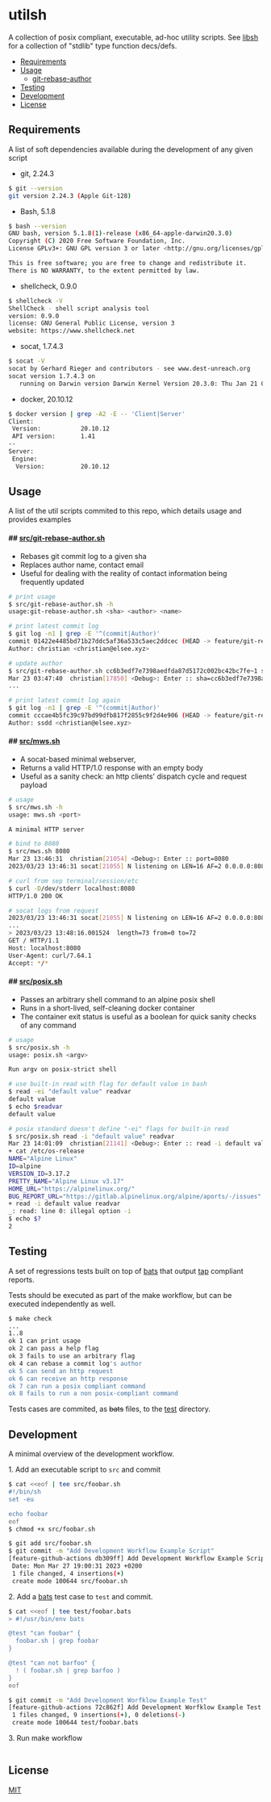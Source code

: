 # utilsh

A collection of posix compliant, executable, ad-hoc utility scripts. See [libsh](/christian-elsee/libsh) for a collection of "stdlib" type function decs/defs.

- [Requirements](#requirements)
- [Usage](#usage)
  - [git-rebase-author](#git-rebase-author)
- [Testing](#testing)
- [Development](#development)
- [License](#license)

## Requirements

A list of soft dependencies available during the development of any given script

- git, 2.24.3
```sh
$ git --version
git version 2.24.3 (Apple Git-128)
```
- Bash, 5.1.8
```sh
$ bash --version
GNU bash, version 5.1.8(1)-release (x86_64-apple-darwin20.3.0)
Copyright (C) 2020 Free Software Foundation, Inc.
License GPLv3+: GNU GPL version 3 or later <http://gnu.org/licenses/gpl.html>

This is free software; you are free to change and redistribute it.
There is NO WARRANTY, to the extent permitted by law.
```

- shellcheck, 0.9.0
```sh
$ shellcheck -V
ShellCheck - shell script analysis tool
version: 0.9.0
license: GNU General Public License, version 3
website: https://www.shellcheck.net
```

- socat, 1.7.4.3
```sh
$ socat -V
socat by Gerhard Rieger and contributors - see www.dest-unreach.org
socat version 1.7.4.3 on
   running on Darwin version Darwin Kernel Version 20.3.0: Thu Jan 21 00:07:06 PST 2021; root:xnu-7195.81.3~1/RELEASE_X86_64, release 20.3.0, machine x86_64
```

- docker, 20.10.12
```sh
$ docker version | grep -A2 -E -- 'Client|Server'
Client:
 Version:           20.10.12
 API version:       1.41
--
Server:
 Engine:
  Version:          20.10.12
```
## Usage

A list of the util scripts commited to this repo, which details usage and provides examples

#### ## <a id="git-rebase-author"></a>[src/git-rebase-author.sh](src/git-rebase-author.sh)

- Rebases git commit log to a given sha
- Replaces author name, contact email
- Useful for dealing with the reality of contact information being frequently updated

```sh
# print usage
$ src/git-rebase-author.sh -h
usage:git-rebase-author.sh <sha> <author> <name>
```
```sh
# print latest commit log
$ git log -n1 | grep -E '^(commit|Author)'
commit 01422e4485bd71b27ddc5af36a533c5aec2ddcec (HEAD -> feature/git-rebase-author.sh)
Author: christian <christian@elsee.xyz>
```
```sh
# update author
$ src/git-rebase-author.sh cc6b3edf7e7398aedfda87d5172c002bc42bc7fe~1 ssdd christian@elsee.xyz
Mar 23 03:47:40  christian[17850] <Debug>: Enter :: sha=cc6b3edf7e7398aedfda87d5172c002bc42bc7fe~1 name=ssdd email=christian@elsee.xyz
...
```
```sh
# print latest commit log again
$ git log -n1 | grep -E '^(commit|Author)'
commit cccae4b5fc39c97bd99dfb817f2855c9f2d4e906 (HEAD -> feature/git-rebase-author.sh)
Author: ssdd <christian@elsee.xyz>
```
#### ## <a id="mws"></a>[src/mws.sh](src/mws.sh)

- A socat-based minimal webserver,
- Returns a valid HTTP/1.0 response with an empty body
- Useful as a sanity check: an http clients' dispatch cycle and request payload

```sh
# usage
$ src/mws.sh -h
usage: mws.sh <port>

A minimal HTTP server
```
```sh
# bind to 8080
$ src/mws.sh 8080
Mar 23 13:46:31  christian[21054] <Debug>: Enter :: port=8080
2023/03/23 13:46:31 socat[21055] N listening on LEN=16 AF=2 0.0.0.0:8080
```
```sh
# curl from sep terminal/session/etc
$ curl -D/dev/stderr localhost:8080
HTTP/1.0 200 OK
```
```sh
# socat logs from request
2023/03/23 13:46:31 socat[21055] N listening on LEN=16 AF=2 0.0.0.0:8080
...
> 2023/03/23 13:48:16.001524  length=73 from=0 to=72
GET / HTTP/1.1
Host: localhost:8080
User-Agent: curl/7.64.1
Accept: */*
```
#### ## <a id="posix"></a>[src/posix.sh](src/posix.sh)

- Passes an arbitrary shell command to an alpine posix shell
- Runs in a short-lived, self-cleaning docker container
- The container exit status is useful as a boolean for quick sanity checks of any command

```sh
# usage
$ src/posix.sh -h
usage: posix.sh <argv>

Run argv on posix-strict shell
```
```sh
# use built-in read with flag for default value in bash
$ read -ei "default value" readvar
default value
$ echo $readvar
default value
```
```sh
# posix standard doesn't define "-ei" flags for built-in read
$ src/posix.sh read -i "default value" readvar
Mar 23 14:01:09  christian[21141] <Debug>: Enter :: read -i default value readvar
+ cat /etc/os-release
NAME="Alpine Linux"
ID=alpine
VERSION_ID=3.17.2
PRETTY_NAME="Alpine Linux v3.17"
HOME_URL="https://alpinelinux.org/"
BUG_REPORT_URL="https://gitlab.alpinelinux.org/alpine/aports/-/issues"
+ read -i default value readvar
_: read: line 0: illegal option -i
$ echo $?
2
```

## Testing

A set of regressions tests built on top of [bats](https://github.com/bats-core/bats-core) that output [tap](https://testanything.org/) compliant reports.

Tests should be executed as part of the make workflow, but can be executed independently as well.

```sh
$ make check
...
1..8
ok 1 can print usage
ok 2 can pass a help flag
ok 3 fails to use an arbitrary flag
ok 4 can rebase a commit log's author
ok 5 can send an http request
ok 6 can receive an http response
ok 7 can run a posix compliant command
ok 8 fails to run a non posix-compliant command
```

Tests cases are commited, as ~~bats~~ files, to the [test](test) directory.

## Development

A minimal overview of the development workflow.

1\. Add an executable script to `src` and commit
```sh
$ cat <<eof | tee src/foobar.sh
#!/bin/sh
set -eu

echo foobar
eof
$ chmod +x src/foobar.sh
````
```sh
$ git add src/foobar.sh
$ git commit -m "Add Development Workflow Example Script"
[feature-github-actions db309ff] Add Development Workflow Example Script
 Date: Mon Mar 27 19:00:31 2023 +0200
 1 file changed, 4 insertions(+)
 create mode 100644 src/foobar.sh
 ```

2\. Add a [bats](https://github.com/bats-core/bats-core) test case to `test` and commit.
```sh
$ cat <<eof | tee test/foobar.bats
> #!/usr/bin/env bats

@test "can foobar" {
  foobar.sh | grep foobar
}

@test "can not barfoo" {
  ! ( foobar.sh | grep barfoo )
}
eof
```
```sh
$ git commit -m "Add Development Worfklow Example Test"
[feature-github-actions 72c862f] Add Development Worfklow Example Test
 1 files changed, 9 insertions(+), 0 deletions(-)
 create mode 100644 test/foobar.bats
```

3\. Run make workflow
```sh

```

## License

[MIT](https://choosealicense.com/licenses/mit/)
